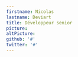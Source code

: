 ```yaml
---
firstname: Nicolas
lastname: Deviart
title: Développeur senior
picture:
altPicture:
github: '#'
twitter: '#'
---
```

